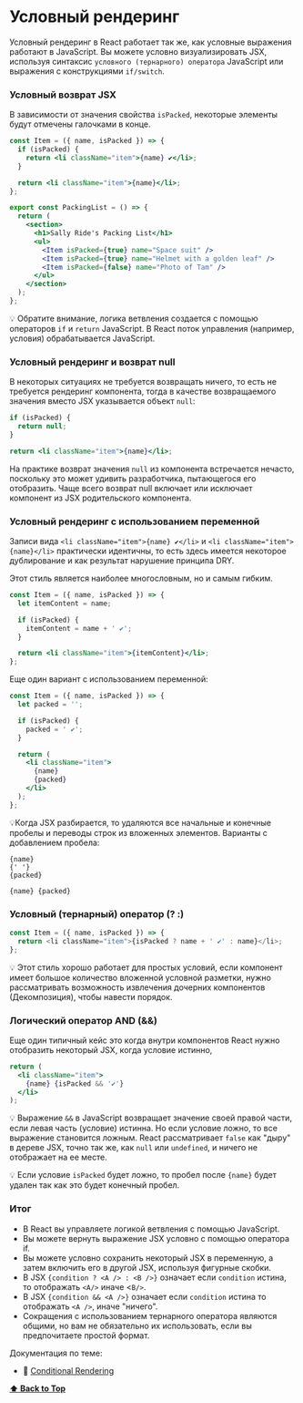 # Условный рендеринг

Условный рендеринг в React работает так же, как условные выражения работают в JavaScript. Вы можете условно визуализировать JSX, используя синтаксис `условного (тернарного) оператора` JavaScript или выражения с конструкциями `if/switch`.

### Условный возврат JSX

В зависимости от значения свойства `isPacked`, некоторые элементы будут отмечены галочками в конце.

```jsx
const Item = ({ name, isPacked }) => {
  if (isPacked) {
    return <li className="item">{name} ✔</li>;
  }

  return <li className="item">{name}</li>;
};

export const PackingList = () => {
  return (
    <section>
      <h1>Sally Ride's Packing List</h1>
      <ul>
        <Item isPacked={true} name="Space suit" />
        <Item isPacked={true} name="Helmet with a golden leaf" />
        <Item isPacked={false} name="Photo of Tam" />
      </ul>
    </section>
  );
};
```

💡 Обратите внимание, логика ветвления создается с помощью операторов `if` и `return` JavaScript. В React поток управления (например, условия) обрабатывается JavaScript.

### Условный рендеринг и возврат null

В некоторых ситуациях не требуется возвращать ничего, то есть не требуется рендеринг компонента, тогда в качестве возвращаемого значения вместо JSX указывается объект `null`:

```jsx
if (isPacked) {
  return null;
}

return <li className="item">{name}</li>;
```

На практике возврат значения `null` из компонента встречается нечасто, поскольку это может удивить разработчика, пытающегося его отобразить. Чаще всего возврат null включает или исключает компонент из JSX родительского компонента.

### Условный рендеринг c использованием переменной

Записи вида `<li className="item">{name} ✔</li>` и `<li className="item">{name}</li>` практически идентичны, то есть здесь имеется некоторое дублирование и как результат нарушение принципа DRY.

Этот стиль является наиболее многословным, но и самым гибким.

```jsx
const Item = ({ name, isPacked }) => {
  let itemContent = name;

  if (isPacked) {
    itemContent = name + ' ✔';
  }

  return <li className="item">{itemContent}</li>;
};
```

Еще один вариант с использованием переменной:

```jsx
const Item = ({ name, isPacked }) => {
  let packed = '';

  if (isPacked) {
    packed = ' ✔';
  }

  return (
    <li className="item">
      {name}
      {packed}
    </li>
  );
};
```

💡Когда JSX разбирается, то удаляются все начальные и конечные пробелы и переводы строк из вложенных элементов. Варианты с добавлением пробела:

```
{name}
{' '}
{packed}
```

```
{name} {packed}
```

### Условный (тернарный) оператор (? :)

```js
const Item = ({ name, isPacked }) => {
  return <li className="item">{isPacked ? name + ' ✔' : name}</li>;
};
```

💡 Этот стиль хорошо работает для простых условий, если компонент имеет большое количество вложенной условной разметки, нужно рассматривать возможность извлечения дочерних компонентов (Декомпозиция), чтобы навести порядок.

### Логический оператор AND (&&)

Еще один типичный кейс это когда внутри компонентов React нужно отобразить некоторый JSX, когда условие истинно,

```jsx
return (
  <li className="item">
    {name} {isPacked && '✔'}
  </li>
);
```

💡 Выражение `&&` в JavaScript возвращает значение своей правой части, если левая часть (условие) истинна. Но если условие ложно, то все выражение становится ложным. React рассматривает `false` как "дыру" в дереве JSX, точно так же, как `null` или `undefined`, и ничего не отображает на ее месте.

💡 Если условие `isPacked` будет ложно, то пробел после `{name}` будет удален так как это будет конечный пробел.

### Итог

- В React вы управляете логикой ветвления с помощью JavaScript.
- Вы можете вернуть выражение JSX условно с помощью оператора if.
- Вы можете условно сохранить некоторый JSX в переменную, а затем включить его в другой JSX, используя фигурные скобки.
- В JSX `{condition ? <A /> : <B />}` означает если `condition` истина, то отображать `<A/>` иначе <`B/>`.
- В JSX `{condition && <A />}` означает если `condition` истина то отображать `<A />`, иначе "ничего".
- Сокращения с использованием тернарного оператора являются общими, но вам не обязательно их использовать, если вы предпочитаете простой формат.

Документация по теме:

- 🔗 [Conditional Rendering](https://react.dev/learn/conditional-rendering)

**[⬆ Back to Top](#условный-рендеринг)**

